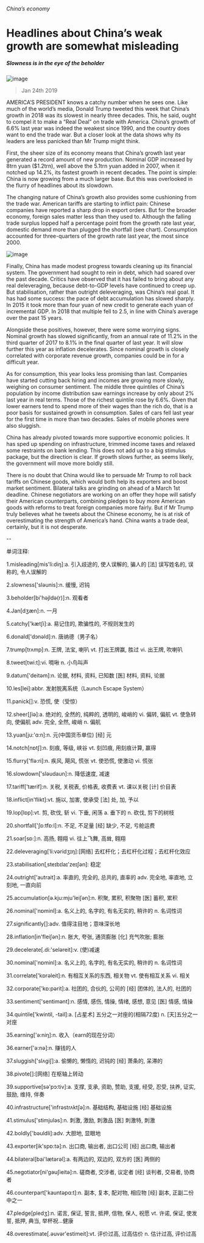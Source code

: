 ###### China’s economy
# Headlines about China’s weak growth are somewhat misleading 
##### Slowness is in the eye of the beholder 
![image](images/20190126_fnp502.jpg) 
> Jan 24th 2019 
AMERICA’S PRESIDENT knows a catchy number when he sees one. Like much of the world’s media, Donald Trump tweeted this week that China’s growth in 2018 was its slowest in nearly three decades. This, he said, ought to compel it to make a “Real Deal” on trade with America. China’s growth of 6.6% last year was indeed the weakest since 1990, and the country does want to end the trade war. But a closer look at the data shows why its leaders are less panicked than Mr Trump might think. 
First, the sheer size of its economy means that China’s growth last year generated a record amount of new production. Nominal GDP increased by 8trn yuan ($1.2trn), well above the 5.1trn yuan added in 2007, when it notched up 14.2%, its fastest growth in recent decades. The point is simple: China is now growing from a much larger base. But this was overlooked in the flurry of headlines about its slowdown. 
The changing nature of China’s growth also provides some cushioning from the trade war. American tariffs are starting to inflict pain: Chinese companies have reported a sharp drop in export orders. But for the broader economy, foreign sales matter less than they used to. Although the falling trade surplus lopped half a percentage point from the growth rate last year, domestic demand more than plugged the shortfall (see chart). Consumption accounted for three-quarters of the growth rate last year, the most since 2000. 
![image](images/20190126_FNC237.png) 
Finally, China has made modest progress towards cleaning up its financial system. The government had sought to rein in debt, which had soared over the past decade. Critics have observed that it has failed to bring about any real deleveraging, because debt-to-GDP levels have continued to creep up. But stabilisation, rather than outright deleveraging, was China’s real goal. It has had some success: the pace of debt accumulation has slowed sharply. In 2015 it took more than four yuan of new credit to generate each yuan of incremental GDP. In 2018 that multiple fell to 2.5, in line with China’s average over the past 15 years. 
Alongside these positives, however, there were some worrying signs. Nominal growth has slowed significantly, from an annual rate of 11.2% in the third quarter of 2017 to 8.1% in the final quarter of last year. It will slow further this year as inflation decelerates. Since nominal growth is closely correlated with corporate revenue growth, companies could be in for a difficult year. 
As for consumption, this year looks less promising than last. Companies have started cutting back hiring and incomes are growing more slowly, weighing on consumer sentiment. The middle three quintiles of China’s population by income distribution saw earnings increase by only about 2% last year in real terms. Those of the richest quintile rose by 6.6%. Given that lower earners tend to spend more of their wages than the rich do, that is a poor basis for sustained growth in consumption. Sales of cars fell last year for the first time in more than two decades. Sales of mobile phones were also sluggish. 
China has already pivoted towards more supportive economic policies. It has sped up spending on infrastructure, trimmed income taxes and relaxed some restraints on bank lending. This does not add up to a big stimulus package, but the direction is clear. If growth slows further, as seems likely, the government will move more boldly still. 
There is no doubt that China would like to persuade Mr Trump to roll back tariffs on Chinese goods, which would both help its exporters and boost market sentiment. Bilateral talks are grinding on ahead of a March 1st deadline. Chinese negotiators are working on an offer they hope will satisfy their American counterparts, combining pledges to buy more American goods with reforms to treat foreign companies more fairly. But if Mr Trump truly believes what he tweets about the Chinese economy, he is at risk of overestimating the strength of America’s hand. China wants a trade deal, certainly, but it is not desperate. 
-- 
 单词注释:
1.misleading[mis'li:diŋ]:a. 引入歧途的, 使人误解的, 骗人的 [法] 误写姓名的, 误称的, 令人误解的 
2.slowness['slәunis]:n. 缓慢, 迟钝 
3.beholder[bi'hәjldә(r)]:n. 观看者 
4.Jan[dʒæn]:n. 一月 
5.catchy['kætʃi]:a. 易记住的, 欺骗性的, 不规则发生的 
6.donald['dɔnәld]:n. 唐纳德（男子名） 
7.trump[trʌmp]:n. 王牌, 法宝, 喇叭 vt. 打出王牌赢, 胜过 vi. 出王牌, 吹喇叭 
8.tweet[twi:t]:vi. 啁啾 n. 小鸟叫声 
9.datum['deitәm]:n. 论据, 材料, 资料, 已知数 [医] 材料, 资料, 论据 
10.les[lei]:abbr. 发射脱离系统（Launch Escape System） 
11.panick[]:v. 恐慌, 使（受惊） 
12.sheer[ʃiә]:a. 绝对的, 全然的, 纯粹的, 透明的, 峻峭的 vi. 偏转, 偏航 vt. 使急转向, 使偏航 adv. 完全, 全然, 峻峭 n. 偏航 
13.yuan[ju:'ɑ:n]:n. 元(中国货币单位) [经] 元 
14.notch[nɒtʃ]:n. 刻痕, 等级, 峡谷 vt. 刻凹痕, 用刻痕计算, 赢得 
15.flurry['flә:ri]:n. 疾风, 飓风, 慌张 vt. 使恐慌, 使激动 vi. 慌张 
16.slowdown['slәudaun]:n. 降低速度, 减速 
17.tariff['tærif]:n. 关税, 关税表, 价格表, 收费表 vt. 课以关税 [计] 价目表 
18.inflict[in'flikt]:vt. 施以, 加害, 使承受 [法] 处, 加, 予以 
19.lop[lɒp]:vt. 剪, 砍伐, 斩 vi. 下垂, 闲荡 a. 垂下的 n. 砍伐, 剪下的树枝 
20.shortfall['ʃɒ:tfɒ:l]:n. 不足, 不足量 [经] 缺少, 不足, 亏舱运费 
21.soar[sɒ:]:n. 高扬, 翱翔 vi. 往上飞舞, 高耸, 翱翔 
22.deleveraging[ˈli:vəridʒɪŋ]:[网络] 去杠杆化；去杠杆化过程；去杠杆化效应 
23.stabilisation[ˌsteɪbɪlaɪ'zeɪʃən]: 稳定 
24.outright['autrait]:a. 率直的, 完全的, 总共的, 直率的 adv. 完全地, 率直地, 立刻地, 一直向前 
25.accumulation[ә.kju:mju'leiʃәn]:n. 积聚, 累积, 积聚物 [医] 蓄积, 累积 
26.nominal['nɒminl]:a. 名义上的, 名字的, 有名无实的, 稍许的 n. 名词性词 
27.significantly[]:adv. 值得注目地；意味深长地 
28.inflation[in'fleiʃәn]:n. 胀大, 夸张, 通货膨胀 [化] 充气吹胀; 膨胀 
29.decelerate[.di:'selәreit]:v. (使)减速 
30.nominal['nɒminl]:a. 名义上的, 名字的, 有名无实的, 稍许的 n. 名词性词 
31.correlate['kɒrәleit]:n. 有相互关系的东西, 相关物 vt. 使有相互关系 vi. 相关 
32.corporate['kɒ:pәrit]:a. 社团的, 合伙的, 公司的 [经] 团体的, 法人的, 社团的 
33.sentiment['sentimәnt]:n. 感情, 感伤, 情操, 情绪, 感想, 意见 [医] 情感, 情操 
34.quintile['kwintil, -tail]:a. [占星术] 五分之一对座的(相隔72度) n. [天]五分之一对座 
35.earning['ә:niŋ]:n. 收入（earn的现在分词） 
36.earner['ә:nә]:n. 赚钱的人 
37.sluggish['slʌgiʃ]:a. 偷懒的, 懒惰的, 迟钝的 [经] 萧条的, 呆滞的 
38.pivote[]:[网络] 在枢轴上转动 
39.supportive[sә'pɔ:tiv]:a. 支撑, 支承, 资助, 赞助, 支援, 经受, 忍受, 扶养, 证实, 鼓励, 维持, 伴奏 
40.infrastructure['infrәstrʌktʃә]:n. 基础结构, 基础设施 [经] 基础设施 
41.stimulus['stimjulәs]:n. 刺激, 激励, 刺激品 [医] 刺激特, 刺激 
42.boldly['bәuldli]:adv. 大胆地, 显眼地 
43.exporter[ik'spɒ:tә]:n. 出口商, 输出者, 出口公司 [经] 出口商, 输出者 
44.bilateral[bai'lætәrәl]:a. 有两边的, 双边的, 双方的 [医] 两侧的 
45.negotiator[ni'gәuʃieitә]:n. 磋商者, 交涉者, 议定者 [经] 谈判者, 交易者, 协商者 
46.counterpart['kauntәpɑ:t]:n. 副本, 复本, 配对物, 相应物 [经] 副本, 正副二份中之一 
47.pledge[pledʒ]:n. 诺言, 保证, 誓言, 抵押, 信物, 保人, 祝愿 vt. 许诺, 保证, 使发誓, 抵押, 典当, 举杯祝...健康 
48.overestimate[.әuvәr'estimeit]:vt. 评价过高, 过高估价 n. 估计过高, 评价过高 
